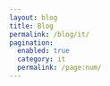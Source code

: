 ```yaml
---
layout: blog
title: Blog
permalink: /blog/it/
pagination: 
  enabled: true
  category: it
  permalink: /page:num/
---
```

